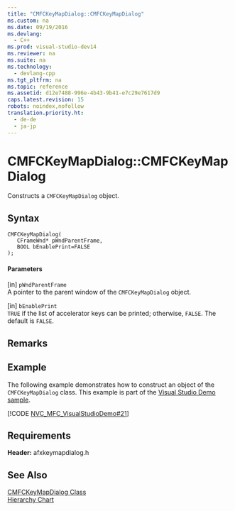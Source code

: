 ```yaml
---
title: "CMFCKeyMapDialog::CMFCKeyMapDialog"
ms.custom: na
ms.date: 09/19/2016
ms.devlang: 
  - C++
ms.prod: visual-studio-dev14
ms.reviewer: na
ms.suite: na
ms.technology: 
  - devlang-cpp
ms.tgt_pltfrm: na
ms.topic: reference
ms.assetid: d12e7488-996e-4b43-9b41-e7c29e7617d9
caps.latest.revision: 15
robots: noindex,nofollow
translation.priority.ht: 
  - de-de
  - ja-jp
---
```

# CMFCKeyMapDialog::CMFCKeyMapDialog
Constructs a `CMFCKeyMapDialog` object.  
  
## Syntax  
  
```  
CMFCKeyMapDialog(  
   CFrameWnd* pWndParentFrame,  
   BOOL bEnablePrint=FALSE   
);  
```  
  
#### Parameters  
 [in] `pWndParentFrame`  
 A pointer to the parent window of the `CMFCKeyMapDialog` object.  
  
 [in] `bEnablePrint`  
 `TRUE` if the list of accelerator keys can be printed; otherwise, `FALSE`. The default is `FALSE`.  
  
## Remarks  
  
## Example  
 The following example demonstrates how to construct an object of the `CMFCKeyMapDialog` class. This example is part of the [Visual Studio Demo sample](../vs140/Visual-C---Samples.md).  
  
 [!CODE [NVC_MFC_VisualStudioDemo#21](../CodeSnippet/VS_Snippets_Misc/NVC_MFC_VisualStudioDemo#21)]  
  
## Requirements  
 **Header:** afxkeymapdialog.h  
  
## See Also  
 [CMFCKeyMapDialog Class](../vs140/CMFCKeyMapDialog-Class.md)   
 [Hierarchy Chart](../vs140/Hierarchy-Chart.md)